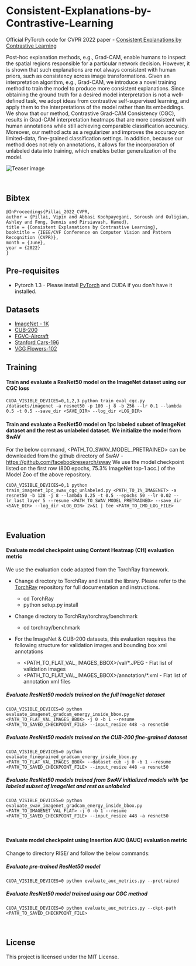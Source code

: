 # Consistent-Explanations-by-Contrastive-Learning
Official PyTorch code for CVPR 2022 paper - [Consistent Explanations by Contrastive Learning][1]


Post-hoc explanation methods, e.g., Grad-CAM, enable humans to inspect the spatial regions responsible for a particular network decision. However, it is shown that such explanations are not always consistent with human priors, such as consistency across image transformations. Given an interpretation algorithm, e.g., Grad-CAM, we introduce a novel training method to train the model to produce more consistent explanations. Since obtaining the ground truth for a desired model interpretation is not a well-defined task, we adopt ideas from contrastive self-supervised learning, and apply them to the interpretations of the model rather than its embeddings. We show that our method, Contrastive Grad-CAM Consistency (CGC), results in Grad-CAM interpretation heatmaps that are more consistent with human annotations while still achieving comparable classification accuracy. Moreover, our method acts as a regularizer and improves the accuracy on limited-data, fine-grained classification settings. In addition, because our method does not rely on annotations, it allows for the incorporation of unlabeled data into training, which enables better generalization of the model.

![Teaser image][teaser]

<br/>

## Bibtex
```
@InProceedings{Pillai_2022_CVPR,
author = {Pillai, Vipin and Abbasi Koohpayegani, Soroush and Ouligian, Ashley and Fong, Dennis and Pirsiavash, Hamed},
title = {Consistent Explanations by Contrastive Learning},
booktitle = {IEEE/CVF Conference on Computer Vision and Pattern Recognition (CVPR)},
month = {June},
year = {2022}
}
```

## Pre-requisites
- Pytorch 1.3 - Please install [PyTorch](https://pytorch.org/get-started/locally/) and CUDA if you don't have it installed. 

## Datasets
 - [ImageNet - 1K](https://www.image-net.org/download.php)
 - [CUB-200](https://vision.cornell.edu/se3/caltech-ucsd-birds-200/)
 - [FGVC-Aircraft](https://www.robots.ox.ac.uk/~vgg/data/fgvc-aircraft/)
 - [Stanford Cars-196](https://ai.stanford.edu/~jkrause/cars/car_dataset.html)
 - [VGG Flowers-102](https://www.robots.ox.ac.uk/~vgg/data/flowers/102/)

## Training

#### Train and evaluate a ResNet50 model on the ImageNet dataset using our CGC loss
```
CUDA_VISIBLE_DEVICES=0,1,2,3 python train_eval_cgc.py /datasets/imagenet -a resnet50 -p 100 -j 8 -b 256 --lr 0.1 --lambda 0.5 -t 0.5 --save_dir <SAVE_DIR> --log_dir <LOG_DIR>
```

#### Train and evaluate a ResNet50 model on 1pc labeled subset of ImageNet dataset and the rest as unlabeled dataset. We initialize the model from SwAV
For the below command, <PATH_TO_SWAV_MODEL_PRETRAINED> can be downloaded from the github directory of SwAV - https://github.com/facebookresearch/swav
We use the model checkpoint listed on the first row (800 epochs, 75.3% ImageNet top-1 acc.) of the Model Zoo of the above repository.

```
CUDA_VISIBLE_DEVICES=0,1 python train_imagenet_1pc_swav_cgc_unlabeled.py <PATH_TO_1%_IMAGENET> -a resnet50 -b 128 -j 8 --lambda 0.25 -t 0.5 --epochs 50 --lr 0.02 --lr_last_layer 5 --resume <PATH_TO_SWAV_MODEL_PRETRAINED> --save_dir <SAVE_DIR> --log_dir <LOG_DIR> 2>&1 | tee <PATH_TO_CMD_LOG_FILE>
```

<br/>

## Evaluation

#### Evaluate model checkpoint using Content Heatmap (CH) evaluation metric
We use the evaluation code adapted from the TorchRay framework.
* Change directory to TorchRay and install the library. Please refer to the [TorchRay](https://github.com/facebookresearch/TorchRay) repository for full documentation and instructions.
    * cd TorchRay
    * python setup.py install

* Change directory to TorchRay/torchray/benchmark
    * cd torchray/benchmark

* For the ImageNet & CUB-200 datasets, this evaluation requires the following structure for validation images and bounding box xml annotations
    * <PATH_TO_FLAT_VAL_IMAGES_BBOX>/val/*.JPEG - Flat list of validation images
    * <PATH_TO_FLAT_VAL_IMAGES_BBOX>/annotation/*.xml - Flat list of annotation xml files

##### Evaluate ResNet50 models trained on the full ImageNet dataset
```
CUDA_VISIBLE_DEVICES=0 python evaluate_imagenet_gradcam_energy_inside_bbox.py <PATH_TO_FLAT_VAL_IMAGES_BBOX> -j 0 -b 1 --resume <PATH_TO_SAVED_CHECKPOINT_FILE> --input_resize 448 -a resnet50
```

##### Evaluate ResNet50 models trained on the CUB-200 fine-grained dataset
```
CUDA_VISIBLE_DEVICES=0 python evaluate_finegrained_gradcam_energy_inside_bbox.py <PATH_TO_FLAT_VAL_IMAGES_BBOX> --dataset cub -j 0 -b 1 --resume <PATH_TO_SAVED_CHECKPOINT_FILE> --input_resize 448 -a resnet50
```

##### Evaluate ResNet50 models trained from SwAV initialized models with 1pc labeled subset of ImageNet and rest as unlabeled
```
CUDA_VISIBLE_DEVICES=0 python evaluate_swav_imagenet_gradcam_energy_inside_bbox.py <PATH_TO_IMAGENET_VAL_FLAT> -j 0 -b 1 --resume <PATH_TO_SAVED_CHECKPOINT_FILE> --input_resize 448 -a resnet50
```

<br/>

#### Evaluate model checkpoint using Insertion AUC (IAUC) evaluation metric
Change to directory RISE/ and follow the below commands:

##### Evaluate pre-trained ResNet50 model
```
CUDA_VISIBLE_DEVICES=0 python evaluate_auc_metrics.py --pretrained
```

##### Evaluate ResNet50 model trained using our CGC method
```
CUDA_VISIBLE_DEVICES=0 python evaluate_auc_metrics.py --ckpt-path <PATH_TO_SAVED_CHECKPOINT_FILE>
```

<br/>

## License
This project is licensed under the MIT License.

[1]: https://arxiv.org/pdf/2110.00527.pdf
[teaser]: https://github.com/UMBCvision/Consistent-Explanations-by-Contrastive-Learning/blob/main/misc/teaser_image.png
